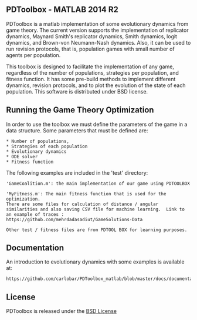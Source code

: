 ## PDToolbox - MATLAB 2014 R2


PDToolbox is a matlab implementation of some evolutionary dynamics from game theory. The current version supports the implementation of replicator dynamics, Maynard Smith's replicator dynamics, Smith dynamics, logit dynamics, and Brown-von Neumann-Nash dynamics. Also, it can be used to run revision protocols, that is, population games with small number of agents per population. 

This toolbox is designed to facilitate the implementation of any game, regardless of the number of populations, strategies per population, and fitness function. It has some pre-build methods to implement different dynamics, revision protocols, and to plot the evolution of the state of each population. This software is distributed under BSD license.


## Running the Game Theory Optimization

In order to use the toolbox we must define the parameters of the game in a data structure. Some parameters that must be defined are: 

	* Number of populations, 
	* Strategies of each population
	* Evolutionary dynamics
	* ODE solver
	* Fitness function


The following examples are included in the 'test' directory:

	'GameCoalition.m': the main implementation of our game using PDTOOLBOX

	'MyFitness.m': The main fitness function that is used for the optimization.
 	There are some files for calculation of distance / angular similarities and also saving CSV file for machine learning.  Link to an example of traces : https://github.com/mehrdadasadiut/GameSolutions-Data

	Other test / fitness files are from PDTOOL BOX for learning purposes.
	


## Documentation

An introduction to evolutionary dynamics with some examples is available at:

	https://github.com/carlobar/PDToolbox_matlab/blob/master/docs/documentation.pdf



## License


PDToolbox is released under the [BSD License](http://opensource.org/licenses/BSD-3-Clause)

